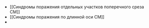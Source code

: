 - [[Синдромы поражения отдельных участков поперечного среза СМ]]
- [[Синдромы поражения по длинной оси СМ]]
-
